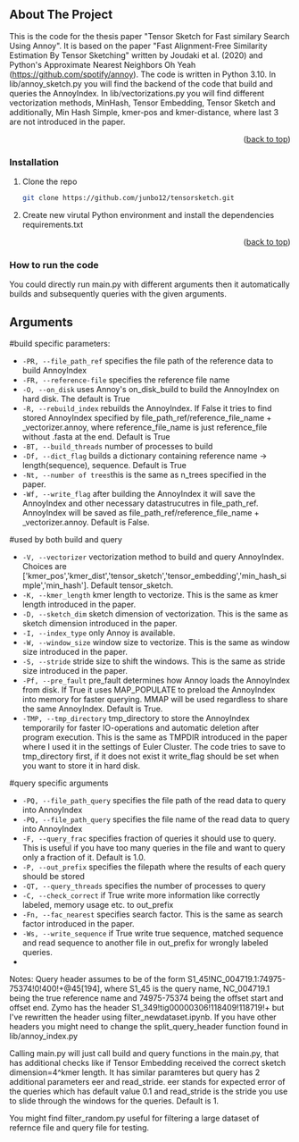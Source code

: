 ## About The Project

This is the code for the thesis paper "Tensor Sketch for Fast similary Search Using Annoy". It is based on the paper "Fast Alignment-Free Similarity Estimation By Tensor Sketching" written by Joudaki et al. (2020) and Python's Approximate Nearest Neighbors Oh Yeah (https://github.com/spotify/annoy). The code is written in Python 3.10. In lib/annoy_sketch.py you will find the backend of the code that build and queries the AnnoyIndex. In lib/vectorizations.py you will find different vectorization methods, MinHash, Tensor Embedding, Tensor Sketch and additionally, Min Hash Simple, kmer-pos and kmer-distance, where last 3 are not introduced in the paper. 
<p align="right">(<a href="#readme-top">back to top</a>)</p>

### Installation

1. Clone the repo
   ```sh
   git clone https://github.com/junbo12/tensorsketch.git
   ```
2. Create new virutal Python environment and install the dependencies requirements.txt
<p align="right">(<a href="#readme-top">back to top</a>)</p>

### How to run the code
You could directly run main.py with different arguments then it automatically builds and subsequently queries with the given arguments.

Arguments
---------------
#build specific parameters:
* ``-PR, --file_path_ref`` specifies the file path of the reference data to build AnnoyIndex
* ``-FR, --reference-file`` specifies the reference file name
* ``-O, --on_disk`` uses Annoy's on_disk_build to build the AnnoyIndex on hard disk. The default is True
* ``-R, --rebuild_index`` rebuilds the AnnoyIndex. If False it tries to find stored AnnoyIndex specified by file_path_ref/reference_file_name + _vectorizer.annoy, where reference_file_name is just reference_file without .fasta at the end. Default is True
* ``-BT, --build_threads`` number of processes to build
* ``-Df, --dict_flag`` builds a dictionary containing reference name -> length(sequence), sequence. Default is True
* ``-Nt, --number of trees``this is the same as n_trees specified in the paper.
* ``-Wf, --write_flag`` after building the AnnoyIndex it will save the AnnoyIndex and other necessary datastrucutres in file_path_ref. AnnoyIndex will be saved as file_path_ref/reference_file_name + _vectorizer.annoy. Default is False.

#used by both build and query
* ``-V, --vectorizer`` vectorization method to build and query AnnoyIndex. Choices are ['kmer_pos','kmer_dist','tensor_sketch','tensor_embedding','min_hash_simple','min_hash']. Default tensor_sketch.
* ``-K, --kmer_length`` kmer length to vectorize. This is the same as kmer length introduced in the paper.
* ``-D, --sketch_dim`` sketch dimension of vectorization. This is the same as sketch dimension introduced in the paper.
* ``-I, --index_type`` only Annoy is available.
* ``-W, --window_size`` window size to vectorize. This is the same as window size introduced in the paper.
* ``-S, --stride`` stride size to shift the windows. This is the same as stride size introduced in the paper.
* ``-Pf, --pre_fault`` pre_fault determines how Annoy loads the AnnoyIndex from disk. If True it uses MAP_POPULATE to preload the AnnoyIndex into memory for faster querying. MMAP will be used regardless to share the same AnnoyIndex. Default is True.
* ``-TMP, --tmp_directory`` tmp_directory to store the AnnoyIndex temporarily for faster IO-operations and automatic deletion after program execution. This is the same as TMPDIR introduced in the paper where I used it in the settings of Euler Cluster. The code tries to save to tmp_directory first, if it does not exist it write_flag should be set when you want to store it in hard disk.

#query specific arguments
* ``-PQ, --file_path_query`` specifies the file path of the read data to query into AnnoyIndex
*  ``-PQ, --file_path_query`` specifies the file name of the read data to query into AnnoyIndex
*  ``-F, --query_frac`` specifies fraction of queries it should use to query. This is useful if you have too many queries in the file and want to query only a fraction of it. Default is 1.0.
*  ``-P, --out_prefix`` specifies the filepath where the results of each query should be stored
*  ``-QT, --query_threads`` specifies the number of processes to query
*  ``-C, --check_correct`` if True write more information like correctly labeled, memory usage etc. to out_prefix
*  ``-Fn, --fac_nearest`` specifies search factor. This is the same as search factor introduced in the paper.
*  ``-Ws, --write_sequence`` if True write true sequence, matched sequence and read sequence to another file in out_prefix for wrongly labeled queries.
*  
Notes:
Query header assumes to be of the form S1_45!NC_004719.1:74975-75374!0!400!+@45[194], where S1_45 is the query name, NC_004719.1 being the true reference name and 74975-75374 being the offset start and offset end.
Zymo has the header S1_349!tig00000306!118409!118719!+ but I've rewritten the header using filter_newdataset.ipynb. If you have other headers you might need to change the split_query_header function found in lib/annoy_index.py

Calling main.py will just call build and query functions in the main.py, that has additional checks like if Tensor Embedding received the correct sketch dimension=4^kmer length. It has similar paramteres but query has 2 additional parameters eer and read_stride. eer stands for expected error of the queries which has default value 0.1 and read_stride is the stride you use to slide through the windows for the queries. Default is 1.

You might find filter_random.py useful for filtering a large dataset of refernce file and query file for testing.


